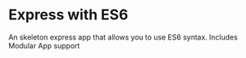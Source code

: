 # Express with ES6

An skeleton express app that allows you to use ES6 syntax. Includes Modular App support
